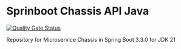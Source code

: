 # Sprinboot Chassis API Java
[![Quality Gate Status](https://sonarcloud.io/api/project_badges/measure?project=upa-io_microservice-poc&metric=alert_status)](https://sonarcloud.io/summary/new_code?id=upa-io_microservice-poc)

Repository for Microservice Chassis in Spring Boot 3.3.0 for JDK 21
